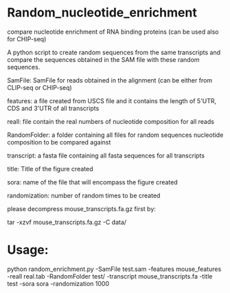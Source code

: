# Random_nucleotide_enrichment
compare nucleotide enrichment of RNA binding proteins (can be used also for CHIP-seq)

A python script to create random sequences from the same transcripts and compare the sequences obtained in the SAM file with these random sequences.

SamFile:
SamFile for reads obtained in the alignment (can be either from CLIP-seq or CHIP-seq)

features: a file created from USCS file and it contains the length of 5'UTR, CDS and 3'UTR of all transcripts

reall: file contain the real numbers of nucleotide composition for all reads

RandomFolder: a folder containing all files for random sequences nucleotide composition to be compared against

transcript: a fasta file containing all fasta sequences for all transcripts

title: Title of the figure created

sora: name of the file that will encompass the figure created

randomization: number of random times to be created

please decompress mouse_transcripts.fa.gz first by:

tar -xzvf mouse_transcripts.fa.gz -C data/

# Usage:
python random_enrichment.py -SamFile test.sam -features mouse_features -reall real.tab -RandomFolder test/ -transcript mouse_transcripts.fa -title test -sora sora -randomization 1000
